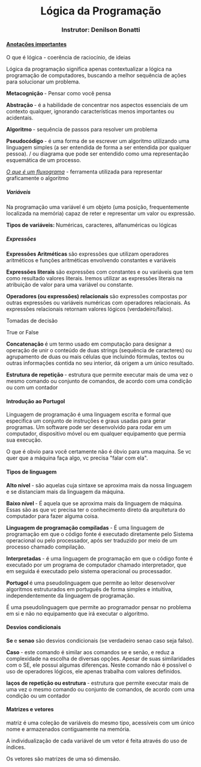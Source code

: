 # <center> Lógica da Programação

###  <center>Instrutor: Denilson Bonatti </center>

#### <u> Anotações importantes </u>



O que é lógica - coerência de raciocínio, de ideias 


Lógica da programação significa apenas contextualizar a lógica na programação de computadores, buscando a melhor sequência de ações para solucionar um problema. 

<b>Metacognição </b> - Pensar como você pensa 

<b> Abstração </b> - é a habilidade de concentrar nos aspectos essenciais de um contexto qualquer, ignorando características menos importantes ou acidentais.

<b> Algoritmo </b> - sequência de passos para resolver um problema 

<b> Pseudocódigo </b> - é uma forma de se escrever um algoritmo utilizando uma linguagem simples (a ser entendida de forma a ser entendida por qualquer pessoa). / ou diagrama que pode ser entendido como uma representação esquemática de um processo. 



<u><i>O que é um fluxograma</i></u> - ferramenta utilizada para representar graficamente o algoritmo 

##### Variáveis 

Na programação uma variável é um objeto (uma posição, frequentemente localizada na memória) capaz de reter e representar um valor ou expressão. 

<b> Tipos de variáveis: </b> Numéricas, caracteres, alfanuméricas ou lógicas

##### Expressões 

<b> Expressões Aritméticas </b> são expressões que utilizam operadores aritméticos e funções aritméticas envolvendo constantes e variáveis 

<b> Expressões literais </b> são expressões com constantes e ou variáveis que tem como resultado valores literais. Iremos utilizar as expressões literais na atribuição de valor para uma variável ou constante. 

<b> Operadores (ou expressões) relacionais </b></b> são expressões compostas por outras expressões ou variáveis numéricas com operadores relacionais. As expressões relacionais retornam valores lógicos (verdadeiro/falso). 


Tomadas de decisão 

True or False 



<b> Concatenação </b> é um termo usado em computação para designar a operação de unir o conteúdo de duas strings (sequência de caracteres) ou agrupamento de duas ou mais células que incluindo fórmulas, textos ou outras informações contida no seu interior, dá origem a um único resultado. 

<b> Estrutura de repetição </b> - estrutura que permite executar mais de uma vez o mesmo comando ou conjunto de comandos, de acordo com uma condição ou com um contador

#### Introdução ao Portugol 

Linguagem de programação é uma linguagem escrita e formal que especifica um conjunto de instruções e graus usadas para gerar programas. Um software pode ser desenvolvido para rodar em um computador, dispositivo móvel ou em qualquer equipamento que permia sua execução. 


O que é obvio para você certamente não é óbvio para uma maquina. Se vc quer que a máquina faça algo, vc precisa "falar com ela". 

#### Tipos de linguagem 

<b> Alto nível </b> - são aquelas cuja sintaxe se aproxima mais da nossa linguagem e se distanciam mais da linguagem da máquina. 

<b> Baixo nível </b> - É aquela que se aproxima mais da linguagem de máquina. Essas são as que vc precisa ter o conhecimento direto da arquitetura do computador para fazer alguma coisa. 

<b> Linguagem de programação compiladas </b> - É uma linguagem de programação em que o código fonte é executado diretamente pelo Sistema operacional ou pelo processador, após ser traduzido por meio de um processo chamado compilação. 

<b> Interpretadas </b> - é uma linguagem de programação em que o código fonte é executado por um programa de computador chamado interpretador, que em seguida é executado pelo sistema operacional ou processador. 

<b> Portugol </b> é uma pseudolinguagem que permite ao leitor desenvolver algoritmos estruturados em português de forma simples e intuitiva, independentemente da linguagem de programação. 

É uma pseudolinguagem que permite ao programador pensar no problema em si e não no equipamento que irá executar o  algoritmo. 

#### Desvios condicionais 

<b> Se </b> e <b>senao</b> são desvios condicionais (se verdadeiro senao caso seja falso). 

<b> Caso </b> - este comando é similar aos comandos se e senão, e reduz a complexidade na escolha de diversas opções. Apesar de suas similaridades com o SE, ele possui algumas diferenças. Neste comando não é possível o uso de operadores lógicos, ele apenas trabalha com valores definidos. 

<b> laços de repetição ou estrutura </b> - estrutura que permite executar mais de uma vez o mesmo comando ou conjunto de comandos, de acordo com uma condição ou um contador 

#### Matrizes e vetores

matriz é uma coleção de variáveis do mesmo tipo, acessíveis com um único nome e armazenados contiguamente na memória. 

A individualização de cada variável de um vetor é feita através do uso de índices. 

Os vetores são matrizes de uma só dimensão. 